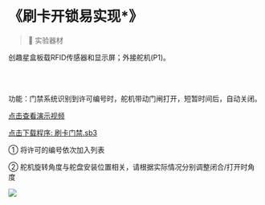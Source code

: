 # 《刷卡开锁易实现*》

> 🧰 实验器材

创趣星盒板载RFID传感器和显示屏；外接舵机(P1)。

<br><br>

功能：门禁系统识别到许可编号时，舵机带动门闸打开，短暂时间后，自动关闭。

<a href="https://www.cfunworld.com" target="_blank">点击查看演示视频</a>


<a href="/tutorial/starbox_collection/sb3/13/刷卡门禁.sb3">点击下载程序: 刷卡门禁.sb3</a>

① 将许可的编号依次加入列表

② 舵机旋转角度与舵盘安装位置相关，请根据实际情况分别调整闭合/打开时角度

<img src="/images/13/刷卡门禁.png">
